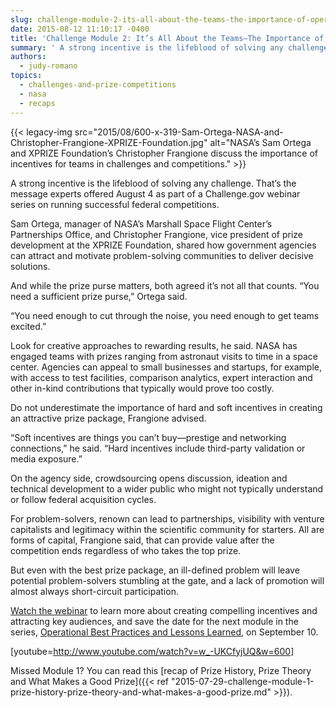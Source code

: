 ```yaml
---
slug: challenge-module-2-its-all-about-the-teams-the-importance-of-operational-incentives-in-prizes
date: 2015-08-12 11:10:17 -0400
title: 'Challenge Module 2: It’s All About the Teams—The Importance of Operational Incentives in Prizes'
summary: ' A strong incentive is the lifeblood of solving any challenge. That’s the message experts offered August 4 as part of a Challenge.gov webinar series on running successful federal competitions. Sam Ortega, manager'
authors:
  - judy-romano
topics:
  - challenges-and-prize-competitions
  - nasa
  - recaps
---
```


{{< legacy-img src="2015/08/600-x-319-Sam-Ortega-NASA-and-Christopher-Frangione-XPRIZE-Foundation.jpg" alt="NASA’s Sam Ortega and XPRIZE Foundation’s Christopher Frangione discuss the importance of incentives for teams in challenges and competitions." >}}

A strong incentive is the lifeblood of solving any challenge. That’s the message experts offered August 4 as part of a Challenge.gov webinar series on running successful federal competitions.

Sam Ortega, manager of NASA’s Marshall Space Flight Center’s Partnerships Office, and Christopher Frangione, vice president of prize development at the XPRIZE Foundation, shared how government agencies can attract and motivate problem-solving communities to deliver decisive solutions.

And while the prize purse matters, both agreed it’s not all that counts. “You need a sufficient prize purse,” Ortega said.

“You need enough to cut through the noise, you need enough to get teams excited.”

Look for creative approaches to rewarding results, he said. NASA has engaged teams with prizes ranging from astronaut visits to time in a space center. Agencies can appeal to small businesses and startups, for example, with access to test facilities, comparison analytics, expert interaction and other in-kind contributions that typically would prove too costly.

Do not underestimate the importance of hard and soft incentives in creating an attractive prize package, Frangione advised.

“Soft incentives are things you can’t buy—prestige and networking connections,” he said. “Hard incentives include third-party validation or media exposure.”

On the agency side, crowdsourcing opens discussion, ideation and technical development to a wider public who might not typically understand or follow federal acquisition cycles.

For problem-solvers, renown can lead to partnerships, visibility with venture capitalists and legitimacy within the scientific community for starters. All are forms of capital, Frangione said, that can provide value after the competition ends regardless of who takes the top prize.

But even with the best prize package, an ill-defined problem will leave potential problem-solvers stumbling at the gate, and a lack of promotion will almost always short-circuit participation.

[Watch the webinar](https://www.youtube.com/watch?v=w_-UKCfyjUQ&feature=youtu.be) to learn more about creating compelling incentives and attracting key audiences, and save the date for the next module in the series, [Operational Best Practices and Lessons Learned](https://www.youtube.com/watch?v=z6a1V-AXpN8), on September 10.

[youtube=http://www.youtube.com/watch?v=w_-UKCfyjUQ&w=600]

Missed Module 1? You can read this [recap of Prize History, Prize Theory and What Makes a Good Prize]({{< ref "2015-07-29-challenge-module-1-prize-history-prize-theory-and-what-makes-a-good-prize.md" >}}).
